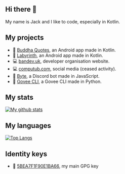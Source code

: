 ## Hi there 👋
My name is Jack and I like to code, especially in Kotlin.

## My projects
- 📱 [Buddha Quotes](https://github.com/bandev/buddha-quotes), an Android app made in Kotlin.
- 📱 [Labyrinth](https://github.com/bandev/labyrinth), an Android app made in Kotlin.
- 💻 [bandev.uk](https://bandev.uk), developer organisation website.
- 💻 [computub.com](https://computub.com), social media (ceased activity).
- 🤖 [Byte](https://github.com/jackdevey/byte), a Discord bot made in JavaScript.
- 🚨 [Govee CLI](https://github.com/jackdevey/govee-cli), a Govee CLI made in Python.

## My stats
[![My github stats](https://github-readme-stats.vercel.app/api?username=jackdevey)](https://github.com/anuraghazra/github-readme-stats)

## My languages
[![Top Langs](https://github-readme-stats.vercel.app/api/top-langs/?username=jackdevey&layout=compact)](https://github.com/anuraghazra/github-readme-stats)

## Identity keys
- 🔑 [5BEA7F1F90E1BA66](http://keys.gnupg.net/pks/lookup?op=vindex&fingerprint=on&search=0x5BEA7F1F90E1BA66), my main GPG key


